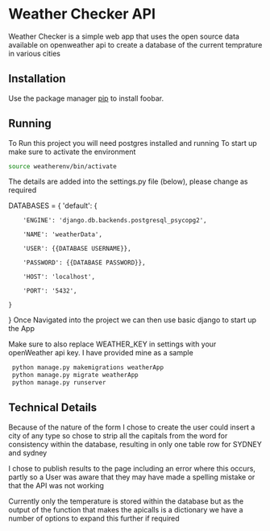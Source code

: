 # Weather Checker API

Weather Checker is a simple web app that uses the open source data available on openweather api to create a database of the current temprature in various cities

## Installation

Use the package manager [pip](https://pip.pypa.io/en/stable/) to install foobar.


## Running

To Run this project you will need postgres installed and running
To start up make sure to activate the environment
```bash
source weatherenv/bin/activate
```
The details are added into the settings.py file (below), please change as required 

DATABASES = {
    'default': {

        'ENGINE': 'django.db.backends.postgresql_psycopg2',

        'NAME': 'weatherData',

        'USER': {{DATABASE USERNAME}},

        'PASSWORD': {{DATABASE PASSWORD}},

        'HOST': 'localhost',

        'PORT': '5432',

    }
}
Once Navigated into the project we can then use basic django to start up the App

Make sure to also replace WEATHER_KEY in settings with your openWeather api key. I have provided mine as a sample

```bash
 python manage.py makemigrations weatherApp
 python manage.py migrate weatherApp
 python manage.py runserver
```

## Technical Details

Because of the nature of the form I chose to create the user could insert a city of any type so chose to strip all the capitals from the word for consistency within the database, resulting in only one table row for SYDNEY and sydney

I chose to publish results to the page including an error where this occurs, partly so a User was aware that they may have made a spelling mistake or that the API was not working

Currently only the temperature is stored within the database but as the output of the function that makes the apicalls is a dictionary we have a number of options to expand this further if required

